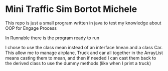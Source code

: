 # Mini Traffic Sim Bortot Michele
This repo is just a small program written in java to test my knowledge about OOP for Engage Process

In Runnable there is the program ready to run

I chose to use the class mean instead of an interface Imean and a class Car.
This allow me to manage airplane, Truck and car all together in the ArrayList means casting them to mean, and then if needed I can cast them back to the derived class to use the dummy methods (like when I print a truck)
